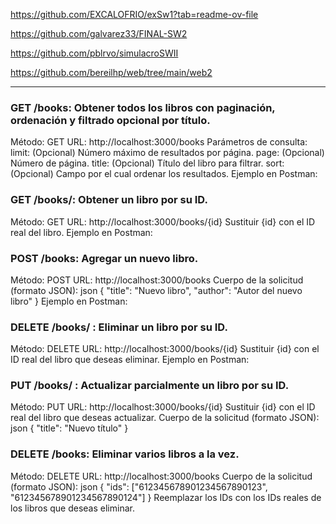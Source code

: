 https://github.com/EXCALOFRIO/exSw1?tab=readme-ov-file

https://github.com/galvarez33/FINAL-SW2

https://github.com/pblrvo/simulacroSWII

https://github.com/bereilhp/web/tree/main/web2

----------------------------------------------------------

### GET /books: Obtener todos los libros con paginación, ordenación y filtrado opcional por título.

Método: GET
URL: http://localhost:3000/books
Parámetros de consulta:
limit: (Opcional) Número máximo de resultados por página.
page: (Opcional) Número de página.
title: (Opcional) Título del libro para filtrar.
sort: (Opcional) Campo por el cual ordenar los resultados.
Ejemplo en Postman:

### GET /books/: Obtener un libro por su ID.

Método: GET
URL: http://localhost:3000/books/{id}
Sustituir {id} con el ID real del libro.
Ejemplo en Postman:

### POST /books: Agregar un nuevo libro.

Método: POST
URL: http://localhost:3000/books
Cuerpo de la solicitud (formato JSON):
json
{
  "title": "Nuevo libro",
  "author": "Autor del nuevo libro"
}
Ejemplo en Postman:


### DELETE /books/ : Eliminar un libro por su ID.

Método: DELETE
URL: http://localhost:3000/books/{id}
Sustituir {id} con el ID real del libro que deseas eliminar.
Ejemplo en Postman:

### PUT /books/ : Actualizar parcialmente un libro por su ID.

Método: PUT
URL: http://localhost:3000/books/{id}
Sustituir {id} con el ID real del libro que deseas actualizar.
Cuerpo de la solicitud (formato JSON):
json
{
  "title": "Nuevo título"
}

### DELETE /books: Eliminar varios libros a la vez.

Método: DELETE
URL: http://localhost:3000/books
Cuerpo de la solicitud (formato JSON):
json
{
  "ids": ["612345678901234567890123", "612345678901234567890124"]
}
Reemplazar los IDs con los IDs reales de los libros que deseas eliminar.